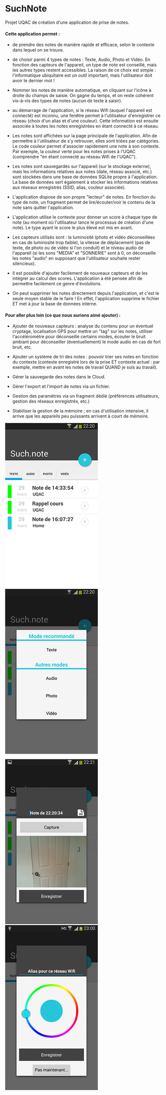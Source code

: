 # SuchNote

Projet UQAC de création d'une application de prise de notes.

<h4> Cette application permet : </h4>

- de prendre des notes de manière rapide et efficace, selon le contexte dans lequel on se trouve.

- de choisir parmi 4 types de notes : Texte, Audio, Photo et Vidéo. En fonction des capteurs de l'appareil, un type de note est conseillé, mais les autres types restent accessibles. La raison de ce choix est simple : l'informatique ubiquitaire est un outil important, mais l'utilisateur doit avoir le dernier mot !

- Nommer les notes de manière automatique, en cliquant sur l'icône à droite du champs de saisie. On gagne du temps, et on reste cohérent vis-à-vis des types de notes (aucun de texte à saisir).

- au démarrage de l'application, si le réseau Wifi (auquel l'appareil est connecté) est inconnu, une fenêtre permet à l'utilisateur d'enregistrer ce réseau (choix d'un alias et d'une couleur). Cette information est ensuite associée à toutes les notes enregistrées en étant connecté à ce réseau.

- Les notes sont affichées sur la page principale de l'application. Afin de permettre à l'utilisateur de s'y retrouver, elles sont triées par catégories. Le code couleur permet d'associer rapidement une note à son contexte. Par exemple, la couleur verte pour les notes prises à l'UQAC (comprendre "en étant connecté au réseau Wifi de l'UQAC").

- Les notes sont sauvegardés sur l'appareil (sur le stockage externe), mais les informations relatives aux notes (date, réseau associé, etc.) sont stockées dans une base de données SQLite propre à l'application. La base de données sert également à stocker les informations relatives aux réseaux enregistrés (SSID, alias, couleur associée). 

- L'application dispose de son propre "lecteur" de notes. En fonction du type de note, un fragment permet de lire/écouter/voir le contenu de la note sans quitter l'application.

- L'application utilise le contexte pour donner un score à chaque type de note (au moment où l'utilisateur lance le processus de création d'une note). Le type ayant le score le plus élevé est mis en avant.

- Les capteurs utilisés sont : la luminosité (photo et vidéo déconseillées en cas de luminosité trop faible), la vitesse de déplacement (pas de texte, de photo ou de vidéo si l'on conduit) et le niveau audio de l'appareil (si les sons "MEDIA" et "SONNERIE" sont à 0, on déconseille les notes "audio" en supposant que l'utilisateur souhaite rester silencieux).

- Il est possible d'ajouter facilement de nouveaux capteurs et de les intégrer au calcul des scores. L'application a été pensée afin de permettre facilement ce genre d'évolutions.

- On peut supprimer les notes directement depuis l'application, et c'est le seule moyen stable de le faire ! En effet, l'application supprime le fichier ET met à jour la base de données interne.



<h4> Pour aller plus loin (ce que nous aurions aimé ajouter) : </h4>

- Ajouter de nouveaux capteurs : analyse du contenu pour un éventuel cryptage, localisation GPS pour mettre un "tag" sur les notes, utiliser l'accéléromètre pour déconseillé certains modes, écouter le bruit ambiant pour déconseiller (éventuellement) le mode audio en cas de fort bruit, etc.

- Ajouter un système de tri des notes : pouvoir trier ses notes en fonction du contexte (contexte enregistré lors de la prise ET contexte actuel : par exemple, mettre en avant les notes de travail QUAND je suis au travail).

- Gérer la sauvegarde des notes dans le Cloud.

- Gérer l'export et l'import de notes via un fichier.

- Gestion des paramètres via un fragment dédié (préférences utilisateurs, gestion des réseaux enregistrés, etc.)

- Stabiliser la gestion de la mémoire ; en cas d'utilisation intensive, il arrive que les appareils peu puissants arrivent à court de mémoire.





![Note selector](screenshots/1.png "Note selector")
![Note selector](screenshots/2.png "Note selector")

![Photo note](screenshots/3.png "Photo note")
![Color picker](screenshots/4.png "Color picker")
